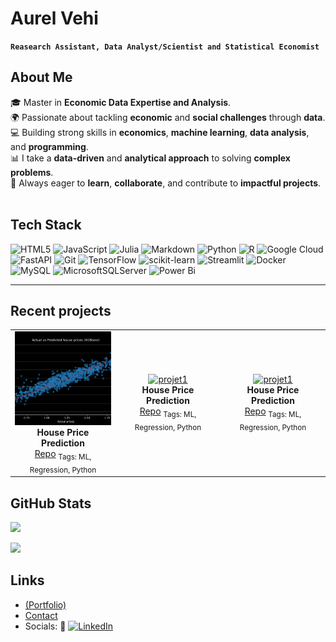 # **Aurel Vehi**
**`Reasearch Assistant, Data Analyst/Scientist and Statistical Economist`**

## **About Me**
🎓 Master in <strong>Economic Data Expertise and Analysis</strong>.<br>
🌍 Passionate about tackling <strong>economic</strong> and <strong>social challenges</strong> through <strong>data</strong>.<br>
💻 Building strong skills in <strong>economics</strong>, <strong>machine learning</strong>, <strong>data analysis</strong>, and <strong>programming</strong>.<br>
📊 I take a <strong>data-driven</strong> and <strong>analytical approach</strong> to solving <strong>complex problems</strong>.<br>
🚀 Always eager to <strong>learn</strong>, <strong>collaborate</strong>, and contribute to <strong>impactful projects</strong>.<br><br>

<!--- Picture--->

## **Tech Stack**
![HTML5](https://img.shields.io/badge/html5-%23E34F26.svg?style=for-the-badge&logo=html5&logoColor=white) ![JavaScript](https://img.shields.io/badge/javascript-%23323330.svg?style=for-the-badge&logo=javascript&logoColor=%23F7DF1E) ![Julia](https://img.shields.io/badge/-Julia-9558B2?style=for-the-badge&logo=julia&logoColor=white) ![Markdown](https://img.shields.io/badge/markdown-%23000000.svg?style=for-the-badge&logo=markdown&logoColor=white) ![Python](https://img.shields.io/badge/python-3670A0?style=for-the-badge&logo=python&logoColor=ffdd54) ![R](https://img.shields.io/badge/r-%23276DC3.svg?style=for-the-badge&logo=r&logoColor=white) ![Google Cloud](https://img.shields.io/badge/GoogleCloud-%234285F4.svg?style=for-the-badge&logo=google-cloud&logoColor=white) ![FastAPI](https://img.shields.io/badge/FastAPI-005571?style=for-the-badge&logo=fastapi) ![Git](https://img.shields.io/badge/git-%23F05033.svg?style=for-the-badge&logo=git&logoColor=white) ![TensorFlow](https://img.shields.io/badge/TensorFlow-%23FF6F00.svg?style=for-the-badge&logo=TensorFlow&logoColor=white) ![scikit-learn](https://img.shields.io/badge/scikit--learn-%23F7931E.svg?style=for-the-badge&logo=scikit-learn&logoColor=white) ![Streamlit](https://img.shields.io/badge/Streamlit-%23FE4B4B.svg?style=for-the-badge&logo=streamlit&logoColor=white) ![Docker](https://img.shields.io/badge/docker-%230db7ed.svg?style=for-the-badge&logo=docker&logoColor=white) ![MySQL](https://img.shields.io/badge/mysql-4479A1.svg?style=for-the-badge&logo=mysql&logoColor=white) ![MicrosoftSQLServer](https://img.shields.io/badge/Microsoft%20SQL%20Server-CC2927?style=for-the-badge&logo=microsoft%20sql%20server&logoColor=white) ![Power Bi](https://img.shields.io/badge/power_bi-F2C811?style=for-the-badge&logo=powerbi&logoColor=black)

<!---Other stacks...--->
---

## **Recent projects**
<table>
  <tr>
    <td align="center" width="33%">
      <a href="https://github.com/aurvl/Housing-Price-Prediction">
        <img src="https://github.com/aurvl/Housing-Price-Prediction/blob/main/eval/actual_vs_predicted_xgb.png" alt="projet1" style="width:100%; height:150px; object-fit:cover;"/>
      </a>
      <br/>
      <b>House Price Prediction</b><br/>
      <a href="https://github.com/aurvl/Housing-Price-Prediction">Repo</a>
      <sub>Tags: ML, Regression, Python</sub><br/>
    </td> <!---Fin--->
    <td align="center" width="33%">
      <a href="https://github.com/aurvl/Housing-Price-Prediction">
        <img src="" alt="projet1" style="width:100%; height:150px; object-fit:cover;"/>
      </a>
      <br/>
      <b>House Price Prediction</b><br/>
      <a href="https://github.com/aurvl/Housing-Price-Prediction">Repo</a>
      <sub>Tags: ML, Regression, Python</sub><br/>
    </td> <!---Fin--->
    <td align="center" width="33%">
      <a href="https://github.com/aurvl/Housing-Price-Prediction">
        <img src="" alt="projet1" style="width:100%; height:150px; object-fit:cover;"/>
      </a>
      <br/>
      <b>House Price Prediction</b><br/>
      <a href="https://github.com/aurvl/Housing-Price-Prediction">Repo</a>
      <sub>Tags: ML, Regression, Python</sub><br/>
    </td> <!---Fin--->
  </tr>
</table>

## **GitHub Stats**
![](https://github-readme-stats.vercel.app/api?username=aurvl&theme=ocean_dark&hide_border=true&include_all_commits=false&count_private=false)
<!--![](https://github-readme-stats.vercel.app/api/top-langs/?username=aurvl&theme=ocean_dark&hide_border=true&include_all_commits=false&count_private=false&layout=compact)-->
![](https://nirzak-streak-stats.vercel.app/?user=aurvl&theme=ocean_dark&hide_border=true)
<!--
-->
<!--![](https://github-profile-trophy.vercel.app/?username=aurvl&theme=dracula&no-frame=false&no-bg=true&margin-w=4)-->

## Links
- [(Portfolio)](https://aurvl.github.io/portfolio/index.html)
- [Contact](mailto:aurelvehi@outlook.fr)
- Socials:
🔗 [![LinkedIn](https://img.shields.io/badge/LinkedIn-%230077B5.svg?logo=linkedin&logoColor=white)](https://linkedin.com/in/aurel-vehi-29887a290)
